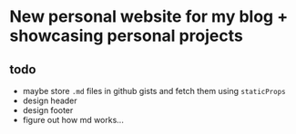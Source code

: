 # New personal website for my blog + showcasing personal projects

## todo
- maybe store `.md` files in github gists and fetch them using `staticProps`
- design header 
- design footer
- figure out how md works...